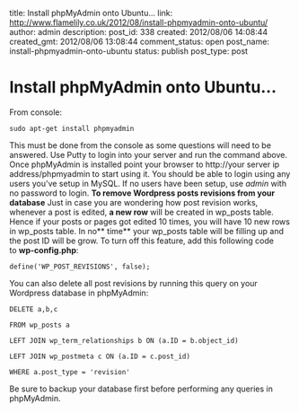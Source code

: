 title: Install phpMyAdmin onto Ubuntu...
link: http://www.flamelily.co.uk/2012/08/install-phpmyadmin-onto-ubuntu/
author: admin
description: 
post_id: 338
created: 2012/08/06 14:08:44
created_gmt: 2012/08/06 13:08:44
comment_status: open
post_name: install-phpmyadmin-onto-ubuntu
status: publish
post_type: post

# Install phpMyAdmin onto Ubuntu...

From console: 
    
    
    sudo apt-get install phpmyadmin

This must be done from the console as some questions will need to be answered. Use Putty to login into your server and run the command above. Once phpMyAdmin is installed point your browser to http://your server ip address/phpmyadmin to start using it. You should be able to login using any users you've setup in MySQL. If no users have been setup, use _admin_ with no password to login. **To remove Wordpress posts revisions from your database** Just in case you are wondering how post revision works, whenever a post is edited, **a new row** will be created in wp_posts table. Hence if your posts or pages got edited 10 times, you will have 10 new rows in wp_posts table. In no** time** your wp_posts table will be filling up and the post ID will be grow. To turn off this feature, add this following code to **wp-config.php**: 
    
    
    define('WP_POST_REVISIONS', false);

You can also delete all post revisions by running this query on your Wordpress database in phpMyAdmin: 
    
    
    DELETE a,b,c   
     
    FROM wp_posts a    
    
    LEFT JOIN wp_term_relationships b ON (a.ID = b.object_id)    
    
    LEFT JOIN wp_postmeta c ON (a.ID = c.post_id)   
     
    WHERE a.post_type = 'revision'

Be sure to backup your database first before performing any queries in phpMyAdmin.